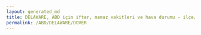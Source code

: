 ```yaml
---
layout: generated_md
title: DELAWARE, ABD için iftar, namaz vakitleri ve hava durumu - ilçe/eyalet seç
permalink: /ABD/DELAWARE/DOVER
---
```


<script type="text/javascript">
  var country = ABD;
  var city = DELAWARE;
  var state = DOVER;
  var lat = 72;
  var lon = 21;
</script>
